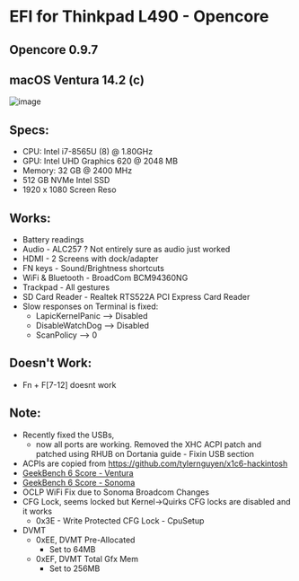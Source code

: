 # EFI for Thinkpad L490 - Opencore
## Opencore 0.9.7
## macOS Ventura 14.2 (c)

![image](https://github.com/takobaba/EFI-Opencore-Thinkpad-L490/assets/3728072/1a847741-5da1-46be-b67f-658dfa5ff2ca)

## Specs:

  - CPU: Intel i7-8565U (8) @ 1.80GHz
  - GPU: Intel UHD Graphics 620 @ 2048 MB
  - Memory: 32 GB @ 2400 MHz
  - 512 GB NVMe Intel SSD
  - 1920 x 1080 Screen Reso

## Works:

  * Battery readings
  * Audio - ALC257 ? Not entirely sure as audio just worked
  * HDMI - 2 Screens with dock/adapter
  * FN keys - Sound/Brightness shortcuts
  * WiFi & Bluetooth - BroadCom BCM94360NG 
  * Trackpad - All gestures
  * SD Card Reader - Realtek RTS522A PCI Express Card Reader
  * Slow responses on Terminal is fixed:
    - LapicKernelPanic --> Disabled
    - DisableWatchDog --> Disabled
    - ScanPolicy --> 0

## Doesn't Work:

  * Fn + F[7-12] doesnt work

## Note: 

  * Recently fixed the USBs, 
    - now all ports are working. Removed the XHC ACPI patch and patched using RHUB on Dortania guide - Fixin USB section
  * ACPIs are copied from https://github.com/tylernguyen/x1c6-hackintosh
  * [GeekBench 6 Score - Ventura](https://browser.geekbench.com/v6/cpu/1577874)
  * [GeekBench 6 Score - Sonoma](https://browser.geekbench.com/v6/cpu/3462263)
  * OCLP WiFi Fix due to Sonoma Broadcom Changes
  * CFG Lock, seems locked but Kernel->Quirks CFG locks are disabled and it works
    * 0x3E - Write Protected CFG Lock - CpuSetup
  * DVMT
    * 0xEE, DVMT Pre-Allocated 
      - Set to 64MB
    * 0xEF, DVMT Total Gfx Mem 
      - Set to 256MB

